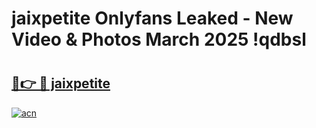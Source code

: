 # jaixpetite Onlyfans Leaked - New Video & Photos March 2025 !qdbsl

# <h2><a href="https://6b0ll7.iuczelnia.edu.pl?title=jaixpetite&ref=qdbsl">🔗👉 🔴 jaixpetite</a></h2>

[![acn](https://github.com/user-attachments/assets/0f9c940e-d8b0-45ae-aac7-cd30a18b3e1c)](https://6b0ll7.iuczelnia.edu.pl?title=jaixpetite&ref=qdbsl)

